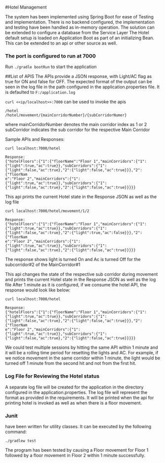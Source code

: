 #Hotel Management

The system has been implemented using Spring Boot for ease of Testing and implementation. There is no backend configured, the implementation and testing have been handled as in-memory operation. The solution can be extended to configure a database from the Service Layer 
The Hotel default setup is loaded on Application Boot as part of an initializing Bean. This can be extended to an api or other source as well.

### The port is configured to run at 7000

Run `./gradle bootRun` to start the application

##List of APIS
The APIs provide a JSON response, with Light/AC flag as true for ON and false for OFF.
The expected format of the output can be seen in the log file in the path configured in the application.properties file. It is defaulted to ```F:/application.log```

`curl <<ip/localhost>>:7000` can be used to invoke the apis 

```
/hotel
/hotel/movement/{mainCorridorNumber}/{subCorridorNumer}
```

where mainCorridorNumber denotes the main corridor index as 1 or 2
subCorridor indicates the sub corridor for the respective Main Corridor

Sample APIs and Responses:
```
curl localhost:7000/hotel
```
```
Response:
{"hotelFloors":{"1":{"floorName":"Floor 1","mainCorridors":{"1":{"light":true,"ac":true}},"subCorridors":{"1":{"light":false,"ac":true},"2":{"light":false,"ac":true}}},"2":{"floorNam
e":"Floor 2","mainCorridors":{"1":{"light":true,"ac":true}},"subCorridors":{"1":{"light":false,"ac":true},"2":{"light":false,"ac":true}}}}}
```
This api prints the current Hotel state in the Response JSON as well as the log file

```
curl localhost:7000/hotel/movement/1/2
```
```
Response:
{"hotelFloors":{"1":{"floorName":"Floor 1","mainCorridors":{"1":{"light":true,"ac":true}},"subCorridors":{"1":{"light":false,"ac":true},"2":{"light":true,"ac":false}}},"2":{"floorNam
e":"Floor 2","mainCorridors":{"1":{"light":true,"ac":true}},"subCorridors":{"1":{"light":false,"ac":true},"2":{"light":false,"ac":true}}}}}
```
The response shows light is turned On and Ac is turned Off for the subcorridor#2 of the MainCorridor#1


This api changes the state of the respective sub corridor during movement and prints the current Hotel state in the Response JSON as well as the log file
After 1 minute as it is configured, if we consume the hotel API, the response would look like below:
```
curl localhost:7000/hotel
```
```
Response:
{"hotelFloors":{"1":{"floorName":"Floor 1","mainCorridors":{"1":{"light":true,"ac":true}},"subCorridors":{"1":{"light":false,"ac":true},"2":{"light":false,"ac":true}}},"2":{"floorNam
e":"Floor 2","mainCorridors":{"1":{"light":true,"ac":true}},"subCorridors":{"1":{"light":false,"ac":true},"2":{"light":false,"ac":true}}}}}
```

We could test multiple sessions by hitting the same API within 1 minute and it will be a rolling time period for resetting the lights and AC.
For example, if we notice movement in the same corridor within 1 minute, the light would be turned off 1 minute from the second hit and not from the first hit.
 
### Log File for Reviewing the Hotel status
A separate log file will be created for the application in the directory configured in the application.properties.
The log file will represent the format as provided in the requirements.
It will be printed when the api for printing hotel is invoked as well as when there is a floor movement.

### Junit
have been written for utility classes. It can be executed by the following command:

```
./gradlew test
```

The program has been tested by causing a Floor movement for Floor 1 followed by a floor movement in Floor 2 within 1 minute successfully. 